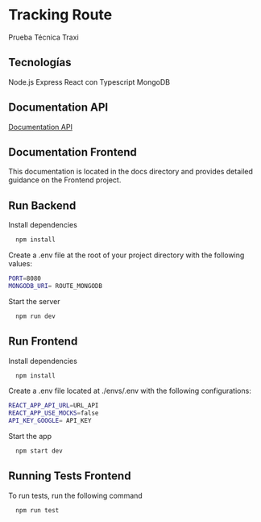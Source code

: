 
# Tracking Route

Prueba Técnica Traxi



## Tecnologías
Node.js
Express
React con Typescript
MongoDB
## Documentation API

[Documentation API](https://documenter.getpostman.com/view/6305636/2sA3Bn7t9u)

## Documentation Frontend

This documentation is located in the docs directory and provides detailed guidance on the Frontend project.



## Run Backend


Install dependencies

```bash
  npm install
```

Create a .env file at the root of your project directory with the following values:




```bash
PORT=8080
MONGODB_URI= ROUTE_MONGODB
```

Start the server

```bash
  npm run dev
```


## Run Frontend


Install dependencies

```bash
  npm install
```

Create a .env file located at ./envs/.env with the following configurations:


```bash
REACT_APP_API_URL=URL_API
REACT_APP_USE_MOCKS=false
API_KEY_GOOGLE= API_KEY
```

Start the app

```bash
  npm start dev
```

## Running Tests Frontend

To run tests, run the following command

```bash
  npm run test
```

